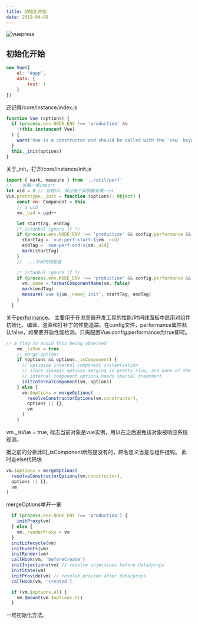 ```yaml
---
title: 初始化开始
date: 2019-04-09
---
```

![vuepress](https://img.shields.io/badge/vue-2.5.19-brightgreen.svg)

## 初始化开始

```js
new Vue({
    el: '#app',
    data: {
        test: 1
    }
})
```
还记得/core/instance/index.js
```js
function Vue (options) {
  if (process.env.NODE_ENV !== 'production' &&
    !(this instanceof Vue)
  ) {
    warn('Vue is a constructor and should be called with the `new` keyword')
  }
  this._init(options)
}
```
关于_init，打开/core/instance/init.js
```js
import { mark, measure } from '../util/perf'
// ...省略一堆import
let uid = 0 // 自增id，保证每个实例都有唯一id
Vue.prototype._init = function (options?: Object) {
    const vm: Component = this
    // a uid
    vm._uid = uid++

    let startTag, endTag
    /* istanbul ignore if */
    if (process.env.NODE_ENV !== 'production' && config.performance && mark) {
      startTag = `vue-perf-start:${vm._uid}`
      endTag = `vue-perf-end:${vm._uid}`
      mark(startTag)
    }
    //  ...中间代码暂省

    /* istanbul ignore if */
    if (process.env.NODE_ENV !== 'production' && config.performance && mark) {
      vm._name = formatComponentName(vm, false)
      mark(endTag)
      measure(`vue ${vm._name} init`, startTag, endTag)
    }
  }

```
关于[performance](https://developer.mozilla.org/zh-CN/docs/Web/API/Performance)。  主要用于在浏览器开发工具的性能/时间线面板中启用对组件初始化、编译、渲染和打补丁的性能追踪。在config文件，performance属性默认false，如果要开启性能检测，只需配置Vue.config.performance为true即可。

```js
// a flag to avoid this being observed
    vm._isVue = true
    // merge options
    if (options && options._isComponent) {
      // optimize internal component instantiation
      // since dynamic options merging is pretty slow, and none of the
      // internal component options needs special treatment.
      initInternalComponent(vm, options)
    } else {
      vm.$options = mergeOptions(
        resolveConstructorOptions(vm.constructor),
        options || {},
        vm
      )
    }

```

vm._isVue = true, 标志当前对象是vue实例，用以在之后避免该对象被响应系统观测。

据之前的分析此时_isComponent断然是没有的，顾名思义当是与组件挂钩。  此时走else代码块
```js
vm.$options = mergeOptions(
  resolveConstructorOptions(vm.constructor),
  options || {},
  vm
)
```
mergeOptions单开一章


```js
  if (process.env.NODE_ENV !== 'production') {
    initProxy(vm)
  } else {
    vm._renderProxy = vm
  }
  initLifecycle(vm)
  initEvents(vm)
  initRender(vm)
  callHook(vm, 'beforeCreate')
  initInjections(vm) // resolve injections before data/props
  initState(vm)
  initProvide(vm) // resolve provide after data/props
  callHook(vm, 'created')

  if (vm.$options.el) {
    vm.$mount(vm.$options.el)
  }
```
一堆初始化方法。  
